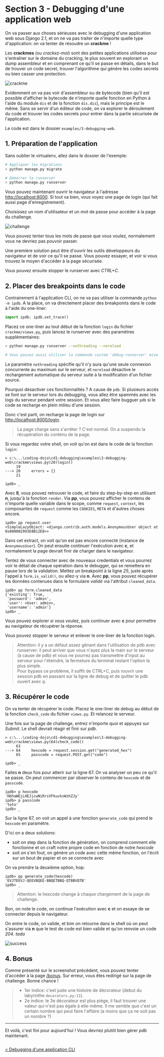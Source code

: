 # Section 3 - Debugging d'une application web

On va passer aux choses sérieuses avec le debugging d'une application web sous Django 2.1,
et on ne va pas traiter de n'importe quelle type d'application: on va tenter de résoudre un **crackme** !

Les **crackmes** (ou *crackez-moi*) sont des petites applications utilisées pour s'entraîner sur le domaine du cracking, le plus souvent en explorant un dump assembleur et en comprenant ce qu'il se passe en détails, dans le but de trouver un code secret, trouver l'algorithme qui génère les codes secrets ou bien casser une protection.

![crackme](./images/p1.gif)

Evidemment on va pas voir d'assembleur ou de bytecode (bien qu'il est possible d'afficher le bytecode de n'importe quelle fonction en Python à l'aide du module `dis` et de la fonction `dis.dis`), mais le principe est le même. Sans se servir d'un éditeur de code, on va explorer le déroulement du code et trouver les codes secrets pour entrer dans la partie sécurisée de l'application.

Le code est dans le dossier `examples/3-debugging-web`.

## 1. Préparation de l'application

Sans oublier le virtualenv, allez dans le dossier de l'exemple:

```bash
# Appliquer les migrations
> python manage.py migrate

# Démarrer le runserver
> python manage.py runserver
```

Vous pouvez maintenant ouvrir le navigateur à l'adresse [http://localhost:8000](http://localhost:8000).
Si tout va bien, vous voyez une page de login (qui fait aussi page d'enregistrement).

Choisissez un nom d'utilisateur et un mot de passe pour accéder à la page du challenge.

![challenge](./images/challenge.png)

Vous pouvez tenter tous les mots de passe que vous voulez, normalement vous ne devriez pas pouvoir passer.

Une première solution peut être d'ouvrir les outils développeurs du navigateur et de voir ce qu'il se passe. Vous pouvez essayer, et voir si vous trouvez le moyen d'accéder à la page sécurisée.

Vous pouvez ensuite stopper le runserver avec *CTRL+C*.

## 2. Placer des breakpoints dans le code

Contrairement à l'application CLI, on ne va pas utiliser la commande `python -m ipdb`. A la place, on va directement placer des breakpoints dans le code à l'aide du one-liner:

```python
import ipdb; ipdb.set_trace()
```

Placez ce one-liner au tout début de la fonction `login` du fichier `crackme/views.py`, puis lancez le runserver avec des paramètres supplémentaires:

```bash
> python manage.py runserver --nothreading --noreload

# Vous pouvez aussi utiliser la commande custom 'debug-runserver' mise à disposition dans cet exemple
```

Le paramètre `nothreading` spécifie qu'il n'y aura qu'une seule connexion concurrente au maximum sur le serveur, et `noreload` désactive le rechargement automatique du serveur suite à la modification d'un fichier source.

Pourquoi désactiver ces fonctionnalités ? A cause de `pdb`. Si plusieurs accès se font sur le serveur lors du debugging, vous allez être spammés avec les logs du serveur pendant votre session. Et vous allez faire bugguer `pdb` si le code se recharge en plein milieu d'une session.

Donc c'est parti, on recharge la page de login sur [http://localhost:8000/login](http://localhost:8000/login).

> La page charge sans s'arrêter ? C'est normal. On a suspendu la récupération du contenu de la page.

Si vous regardez votre shell, on voit qu'on est dans le code de la fonction `login`:

```text
> c:\...\coding-dojo\cd1-debugging\examples\3-debugging-web\crackme\views.py(20)login()
     19
---> 20     errors = {}
     21

ipdb> _
```

Avec **ll**, vous pouvez retrouver le code, et faire du step-by-step en utilisant **n**, jusqu'à la fonction `render`. Via **pp**, vous pouvez afficher le contenu de n'importe quelle variable dans le scope, comme `request`, `context`, les composantes de `request` comme les `COOKIES`, `META` et d'autres choses encore.

```text
ipdb> pp request.user
<SimpleLazyObject: <django.contrib.auth.models.AnonymousUser object at 0x000002993E8B12E8>>
```

Dans cet extract, on voit qu'on est pas encore connecté (instance de `AnonymousUser`). On peut ensuite continuer l'exécution avec **c**, et normalement la page devrait finir de charger dans le navigateur.

Tentez de vous connecter avec de nouveaux credentials et vous pourrez voir le détail de chaque opération dans le debugger, qui se remettera en pause lors de la validation. Mettez un breakpoint à la ligne *25*, juste après l'appel à `form.is_valid()`, ou allez-y via **n**.
Avec **pp**, vous pouvez récupérer les données contenues dans le formulaire *validé* via l'attribut `cleaned_data`.

```text
ipdb> pp form.cleaned_data
{'existing': True,
 'password': 'admin',
 'user': <User: admin>,
 'username': 'admin'}
ipdb> _
```

Vous pouvez explorer si vous voulez, puis continuer avec **c** pour permettre au navigateur de récupérer la réponse.

Vous pouvez stopper le serveur et enlever le one-liner de la fonction login.

> Attention: il y a un défaut assez gênant dans l'utilisation de pdb avec runserver: il peut arriver que vous n'ayez plus la main sur le serveur (à cause de pdb) et vous ne pourrez pas transmettre d'input au serveur pour l'éteindre, la fermeture du terminal restant l'option la plus simple.  
> Pour bypass ce problème, il suffit de CTRL+C, puis rouvrir une session pdb en passant sur la ligne de debug et de quitter le pdb ouvert avec *q*.

## 3. Récupérer le code

On va tenter de récupérer le code. Placez le one-liner de debug au début de la fonction `check_code` du fichier `views.py`. Et relancez le serveur.

Une fois sur la page de challenge, entrez n'importe quoi et appuyez sur *Submit*. Le shell devrait réagir et finir sur *pdb*.

```text
> c:\...\coding-dojo\cd1-debugging\examples\3-debugging-web\crackme\views.py(64)check_code()
     63
---> 64     hexcode = request.session.get("generated_hex")
     65     passcode = request.POST.get("code")

ipdb> _
```

Faites **n** deux fois pour atterir sur la ligne 67. On va analyser un peu ce qu'il se passe.
On peut commencer par observer le contenu de `hexcode` et de `passcode`.

```text
ipdb> p hexcode
'HbhaWEjLHEJjcwNiRrsVFkuvksWzhZJy'
ipdb> p passcode
'toto'
ipdb> _
```

Sur la ligne 67, on voit un appel à une fonction `generate_code` qui prend le `hexcode` en paramètre.

D'ici on a deux solutions:
  - soit on step dans la fonction de génération, on comprend comment elle fonctionne et on craft notre propre code en fonction de notre *hexcode*
  - soit on s'en fout, on génère un code avec cette même fonction, on l'écrit sur un bout de papier et on se connecte avec
  
On va prendre la deuxième option, hop:

```text
ipdb> pp generate_code(hexcode)
'EVJTEEVJ-QEEVBQEE-BBQETBBQ-QTBBVQTB'
ipdb> _
```

> Attention: le hexcode change à chaque chargement de la page de challenge.

Bon, on note le code, on continue l'exécution avec **c** et on essaye de se connecter depuis le navigateur.

On entre le code, on valide, et bim on retourne dans le shell où on peut s'assurer via **n** que le test de code est bien valide et qu'on renvoie un code *204*. *tada*

![success](./images/success.png)

## 4. Bonus

Comme présenté sur le screenshot précédent, vous pouvez tenter d'accéder à la page [/bonus](http://localhost:8000/bonus). Sur erreur, vous êtes redirigé sur la page de challenge. Bonne chance !

> - 1er indice: c'est juste une histoire de décorateur (debut du labyrinthe `decorators.py:11`).  
> - 2e indice: le 3e décorateur est plus piège, il faut trouver une valeur qui n'est pas égale à elle-même. Il me semble que c'est un certain nombre qui peut faire l'affaire (a moins que ça ne soit pas un nombre ?)

<hr />

Et voilà, c'est fini pour aujourd'hui ! Vous devriez plutôt bien gérer *pdb* maintenant.

<p style="float: left">
  <a href="./2-DEBUGGING-CLI.html">< Debugging d'une application CLI</a>
</p>
